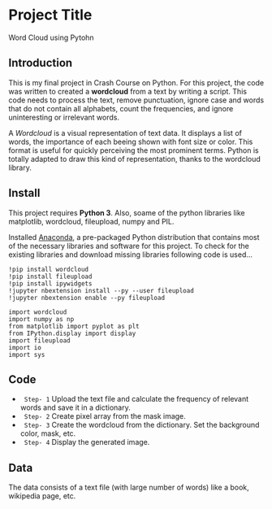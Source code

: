 # Project Title
Word Cloud using Pytohn

## Introduction
This is my final project in Crash Course on Python. For this project, the code was written to created a **wordcloud** from a text by writing a script. This code needs to process the text, remove punctuation, ignore case and words that do not contain all alphabets, count the frequencies, and ignore uninteresting or irrelevant words.

A *Wordcloud* is a visual representation of text data. It displays a list of words, the importance of each beeing shown with font size or color. This format is useful for quickly perceiving the most prominent terms. Python is totally adapted to draw this kind of representation, thanks to the wordcloud library.

## Install
This project requires **Python 3**. Also, soame of the python libraries like matplotlib, wordcloud, fileupload, numpy and PIL.

Installed [Anaconda](https://www.anaconda.com/products/individual), a pre-packaged Python distribution that contains most of the necessary libraries and software for this project. To check for the existing libraries and download missing libraries following code is used...
```
!pip install wordcloud
!pip install fileupload
!pip install ipywidgets
!jupyter nbextension install --py --user fileupload
!jupyter nbextension enable --py fileupload

import wordcloud
import numpy as np
from matplotlib import pyplot as plt
from IPython.display import display
import fileupload
import io
import sys
```

## Code
* ``` Step- 1``` Upload the text file and calculate the frequency of relevant words and save it in a dictionary.
* ``` Step- 2``` Create pixel array from the mask image.
* ``` Step- 3``` Create the wordcloud from the dictionary. Set the background color, mask, etc.
* ``` Step- 4``` Display the generated image.

## Data
The data consists of a text file (with large number of words) like a book, wikipedia page, etc.
